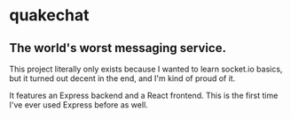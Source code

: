 # quakechat

## The world's worst messaging service.

This project literally only exists because I wanted to learn socket.io basics, but it turned out decent in the end, and I'm kind of proud of it.

It features an Express backend and a React frontend. This is the first time I've ever used Express before as well.